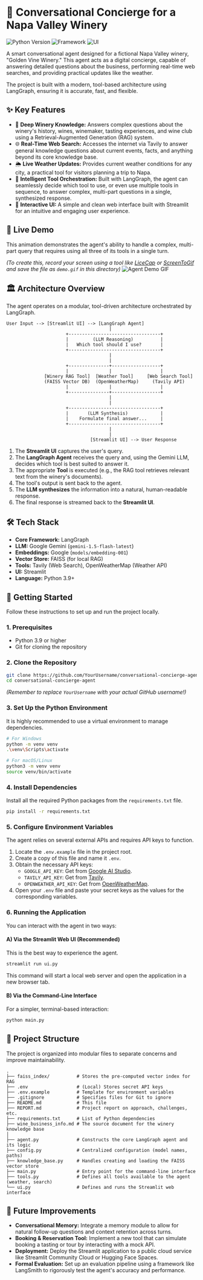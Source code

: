 # 🍇 Conversational Concierge for a Napa Valley Winery

![Python Version](https://img.shields.io/badge/Python-3.9%2B-blue)
![Framework](https://img.shields.io/badge/Framework-LangGraph-orange)
![UI](https://img.shields.io/badge/UI-Streamlit-red)

A smart conversational agent designed for a fictional Napa Valley winery, "Golden Vine Winery." This agent acts as a digital concierge, capable of answering detailed questions about the business, performing real-time web searches, and providing practical updates like the weather.

The project is built with a modern, tool-based architecture using LangGraph, ensuring it is accurate, fast, and flexible.

## ✨ Key Features

-   🧠 **Deep Winery Knowledge:** Answers complex questions about the winery's history, wines, winemaker, tasting experiences, and wine club using a Retrieval-Augmented Generation (RAG) system.
-   🌐 **Real-Time Web Search:** Accesses the internet via Tavily to answer general knowledge questions about current events, facts, and anything beyond its core knowledge base.
-   🌦️ **Live Weather Updates:** Provides current weather conditions for any city, a practical tool for visitors planning a trip to Napa.
-   🤖 **Intelligent Tool Orchestration:** Built with LangGraph, the agent can seamlessly decide which tool to use, or even use multiple tools in sequence, to answer complex, multi-part questions in a single, synthesized response.
-   💬 **Interactive UI:** A simple and clean web interface built with Streamlit for an intuitive and engaging user experience.

## 🎥 Live Demo

This animation demonstrates the agent's ability to handle a complex, multi-part query that requires using all three of its tools in a single turn.

*(To create this, record your screen using a tool like [LiceCap](https://www.cockos.com/licecap/) or [ScreenToGif](https://www.screentogif.com/) and save the file as `demo.gif` in this directory)*
![Agent Demo GIF](demo.gif)

## 🏛️ Architecture Overview

The agent operates on a modular, tool-driven architecture orchestrated by LangGraph.

```
User Input --> [Streamlit UI] --> [LangGraph Agent]
                                      |
                      +----------------------------------+
                      |         (LLM Reasoning)          |
                      |   Which tool should I use?       |
                      +----------------------------------+
                                      |
                                      |
                      +---------------+------------------+
                      |               |                  |
              [Winery RAG Tool]  [Weather Tool]     [Web Search Tool]
              (FAISS Vector DB)  (OpenWeatherMap)     (Tavily API)
                      |               |                  |
                      +---------------+------------------+
                                      |
                                      |
                      +----------------------------------+
                      |       (LLM Synthesis)            |
                      |    Formulate final answer...     |
                      +----------------------------------+
                                      |
                                      |
                               [Streamlit UI] --> User Response
```

1.  The **Streamlit UI** captures the user's query.
2.  The **LangGraph Agent** receives the query and, using the Gemini LLM, decides which tool is best suited to answer it.
3.  The appropriate **Tool** is executed (e.g., the RAG tool retrieves relevant text from the winery's documents).
4.  The tool's output is sent back to the agent.
5.  The **LLM synthesizes** the information into a natural, human-readable response.
6.  The final response is streamed back to the **Streamlit UI**.

## 🛠️ Tech Stack

-   **Core Framework:** LangGraph
-   **LLM:** Google Gemini (`gemini-1.5-flash-latest`)
-   **Embeddings:** Google (`models/embedding-001`)
-   **Vector Store:** FAISS (for local RAG)
-   **Tools:** Tavily (Web Search), OpenWeatherMap (Weather API)
-   **UI:** Streamlit
-   **Language:** Python 3.9+

## 🚀 Getting Started

Follow these instructions to set up and run the project locally.

### 1. Prerequisites

-   Python 3.9 or higher
-   Git for cloning the repository

### 2. Clone the Repository

```bash
git clone https://github.com/YourUsername/conversational-concierge-agent.git
cd conversational-concierge-agent
```
*(Remember to replace `YourUsername` with your actual GitHub username!)*

### 3. Set Up the Python Environment

It is highly recommended to use a virtual environment to manage dependencies.

```bash
# For Windows
python -m venv venv
.\venv\Scripts\activate

# For macOS/Linux
python3 -m venv venv
source venv/bin/activate
```

### 4. Install Dependencies

Install all the required Python packages from the `requirements.txt` file.

```bash
pip install -r requirements.txt
```

### 5. Configure Environment Variables

The agent relies on several external APIs and requires API keys to function.

1.  Locate the `.env.example` file in the project root.
2.  Create a copy of this file and name it `.env`.
3.  Obtain the necessary API keys:
    -   `GOOGLE_API_KEY`: Get from [Google AI Studio](https://aistudio.google.com/app/apikey).
    -   `TAVILY_API_KEY`: Get from [Tavily](https://tavily.com/).
    -   `OPENWEATHER_API_KEY`: Get from [OpenWeatherMap](https://openweathermap.org/api).
4.  Open your `.env` file and paste your secret keys as the values for the corresponding variables.

### 6. Running the Application

You can interact with the agent in two ways:

#### A) Via the Streamlit Web UI (Recommended)

This is the best way to experience the agent.

```bash
streamlit run ui.py
```

This command will start a local web server and open the application in a new browser tab.

#### B) Via the Command-Line Interface

For a simpler, terminal-based interaction:

```bash
python main.py
```

## 📂 Project Structure

The project is organized into modular files to separate concerns and improve maintainability.

```
.
├── faiss_index/          # Stores the pre-computed vector index for RAG
├── .env                  # (Local) Stores secret API keys
├── .env.example          # Template for environment variables
├── .gitignore            # Specifies files for Git to ignore
├── README.md             # This file
├── REPORT.md             # Project report on approach, challenges, etc.
├── requirements.txt      # List of Python dependencies
├── wine_business_info.md # The source document for the winery knowledge base
│
├── agent.py              # Constructs the core LangGraph agent and its logic
├── config.py             # Centralized configuration (model names, paths)
├── knowledge_base.py     # Handles creating and loading the FAISS vector store
├── main.py               # Entry point for the command-line interface
├── tools.py              # Defines all tools available to the agent (weather, search)
└── ui.py                 # Defines and runs the Streamlit web interface
```

## 🔮 Future Improvements

-   **Conversational Memory:** Integrate a memory module to allow for natural follow-up questions and context retention across turns.
-   **Booking & Reservation Tool:** Implement a new tool that can simulate booking a tasting or tour by interacting with a mock API.
-   **Deployment:** Deploy the Streamlit application to a public cloud service like Streamlit Community Cloud or Hugging Face Spaces.
-   **Formal Evaluation:** Set up an evaluation pipeline using a framework like LangSmith to rigorously test the agent's accuracy and performance.
